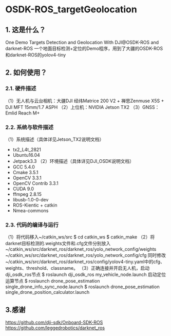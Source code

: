 # OSDK-ROS_targetGeolocation
## 1. 这是什么？ 
One Demo Targets Detection and Geolocation With DJI@OSDK-ROS and darknet-ROS 
一个地面目标检测+定位的Demo程序，用到了大疆的OSDK-ROS和darknet-ROS的yolov4-tiny 
## 2. 如何使用？ 
### 2.1. 硬件描述 
（1）无人机与云台相机：大疆DJI 经纬Matrice 200 V2 + 禅思Zenmuse X5S + DJI MFT 15mm/1.7 ASPH 
（2）上位机：NVIDIA Jetson TX2 
（3）GNSS：Emlid Reach M+ 
### 2.2. 系统与软件描述 
（1）系统描述（具体详见Jetson_TX2说明文档） 
- tx2_L4t_2821 
- Ubuntu16.04 
- Jetpack3.3 
（2）环境描述（具体详见DJI_OSDK说明文档） 
- GCC 5.4.0 
- Cmake 3.5.1 
- OpenCV 3.3.1 
- OpenCV Contrib 3.3.1 
- CUDA 9.0 
- ffmpeg  2.8.15 
- libusb-1.0-0-dev 
- ROS-Kientic + catkin 
- Nmea-commons 
### 2.3. 代码的编译与运行 
（1）将代码移入~/catkin_ws/src 
  $ cd catkin_ws 
  $ catkin_make 
（2）将darknet目标检测的.weights文件和.cfg文件分别放入
  ~/catkin_ws/src/darknet_ros/darknet_ros/yolo_network_config/weights
  ~/catkin_ws/src/darknet_ros/darknet_ros/yolo_network_config/cfg
同时修改~/catkin_ws/src/darknet_ros/darknet_ros/config/yolov4-tiny.yaml中的cfg、weights、threshold、classname。 
（3）正确连接并开启无人机，启动dji_osdk_ros节点 
  $ roslaunch dji_osdk_ros my_vehicle_node.launch 
启动定位运算节点 
  $ roslaunch drone_pose_estimation single_drone_info_sync_node.launch 
  $ roslaunch drone_pose_estimation single_drone_position_calculator.launch 
## 3.感谢 
https://github.com/dji-sdk/Onboard-SDK-ROS 
https://github.com/leggedrobotics/darknet_ros 
